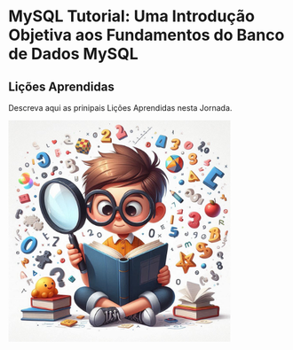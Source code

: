 # **MySQL Tutorial: Uma Introdução Objetiva aos Fundamentos do Banco de Dados MySQL**

## Lições Aprendidas

Descreva aqui as prinipais Lições Aprendidas nesta Jornada.

<img src="./images/LearningJourney-Image4.png" alt="Imagem ilustrando a Jornada" width="400"/>
